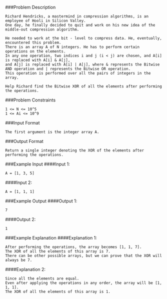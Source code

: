 ###Problem Description
```
Richard Hendricks, a mastermind in compression algorithms, is an employee of Hooli in Silicon Valley.
One day, he finally decided to quit and work on his new idea of the middle-out compression algorithm.

He needed to work at the bit - level to compress data. He, eventually, encountered this problem.
There is an array A of N integers. He has to perform certain operations on the elements.
In any one operation, two indices i and j (i < j) are chosen, and A[i] is replaced with A[i] & A[j],
and A[j] is replaced with A[i] | A[j], where & represents the Bitwise AND operation and | represents the Bitwise OR operation.
This operation is performed over all the pairs of integers in the array.

Help Richard find the Bitwise XOR of all the elements after performing the operations.
```


###Problem Constraints
```
1 <= N <= 10^5
1 <= Ai <= 10^9
```

###Input Format
```
The first argument is the integer array A.
```


###Output Format
```
Return a single integer denoting the XOR of the elements after performing the operations.
```


###Example Input
####Input 1:
```
A = [1, 3, 5]
```
####Input 2:

```
A = [1, 1, 1]
```


###Example Output
####Output 1:
```
7
```
####Output 2:

```
1
```


###Example Explanation
####Explanation 1:
```
After performing the operations, the array becomes [1, 1, 7].
The XOR of all the elements of this array is 7.
There can be other possible arrays, but we can prove that the XOR will always be 7.
```
####Explanation 2:

```
Since all the elements are equal.
Even after applying the operations in any order, the array will be [1, 1, 1].
The XOR of all the elements of this array is 1.
```
